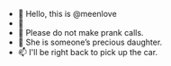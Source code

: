 
- 👋 Hello, this is @meenlove
- 🙌 
- 🌱 Please do not make prank calls.
- 💖️ She is someone’s precious daughter.
- 📫 I'll be right back to pick up the car.
